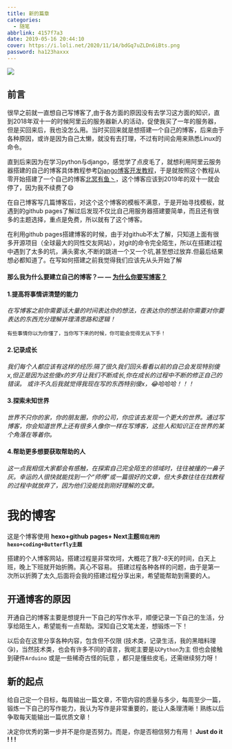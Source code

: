 ```yaml
---
title: 新的篇章
categories:
  - 随笔
abbrlink: 4157f7a3
date: 2019-05-16 20:44:10
cover: https://i.loli.net/2020/11/14/bdGq7uZLDn6iBts.png
password: ha123haxxx
---
```

![](https://i.loli.net/2020/11/14/bdGq7uZLDn6iBts.png)

## 前言

很早之前就一直想自己写博客了,由于各方面的原因没有去学习这方面的知识，直到2018年双十一的时候阿里云的服务器新人的活动，促使我买了一年的服务器，但是买回来后，我也没怎么用。当时买回来就是想搭建一个自己的博客，后来由于各种原因，或许是因为自己太懒，就没有去打理，不过有时间会用来熟悉Linux的命令。
<!-- more -->
直到后来因为在学习python与django，感觉学了点皮毛了，就想利用阿里云服务器搭建的自己的博客具体教程参考[Django博客开发教程](https://www.django.cn/course/show-34.html)，于是就按照这个教程从零开始搭建了一个自己的博客[北冥有鱼丶](https://ykpkp.github.io)，这个博客应该到2019年的双十一就会停了，因为我不续费了😄

在自己博客写几篇博客后，对这个这个博客的模板不满意，于是开始寻找模板，就遇到的github pages了解过后发现不仅比自己用服务器搭建要简单，而且还有很多的主题选择，重点是免费，所以就有了这个博客。

在利用github pages搭建博客的时候，由于对github不太了解，只知道上面有很多开源项目（全球最大的同性交友网站），对git的命令完全陌生，所以在搭建过程中遇到了太多的坑，满头雾水,不断的跳进一个又一个坑,甚至想过放弃.但最后结果想必都知道了。在写如何搭建之前我觉得我们应该先从头开始了解

#### 那么我为什么要建立自己的博客？— — [为什么你要写博客？](https://zhuanlan.zhihu.com/p/19743861?columnSlug=cnfeat)
#### 1.提高将事情讲清楚的能力
 *在写博客之前你需要话大量的时间表达你的想法，在表达你的想法前你需要对你要表达的东西充分理解并理清思路和逻辑！*
 	
 	有些事情你以为你懂了，当你写下来的时候，你可能会觉得无从下手！

#### 2.记录成长
*我们每个人都应该有这样的经历:隔了很久我们回头看看以前的自己会发现特别傻x,但正是因为这些傻x的岁月让我们不断成长,你在成长的过程中不断的修正自己的错误。 或许不久后我就觉得我现在写的东西特别傻x，😂哈哈哈！！！*

#### 3.探索未知世界
*世界不只你的家，你的朋友圈，你的公司，你应该去发现一个更大的世界。通过写博客，你会知道世界上还有很多人像你一样在写博客，这些人和知识正在世界的某个角落在等着你。*

#### 4.帮助更多想要获取帮助的人
*这一点我相信大家都会有感触，在探索自己完全陌生的领域时，往往被撞的一鼻子灰。幸运的人很快就能找到一个“师傅”或一篇很好的文章，但大多数往往在找教程的过程中就放弃了，因为他们没能找到刚好理解的文章。*

# 我的博客

   这是个博客使用 **hexo+github pages+ Next主题```现在用的hexo+coding+Butterfly主题```** 
   
   搭建的个人博客网站，搭建过程是非常坎坷，大概花了我7-8天的时间，白天上班，晚上下班就开始折腾。真心不容易。
   搭建过程各种各样的问题，由于是第一次所以折腾了太久,后面将会我的搭建过程分享出来，希望能帮助到需要的人。
   

## 开通博客的原因
   开通自己的博客主要是想提升一下自己的写作水平，顺便记录一下自己的生活，分享给陌生人，希望能有一点帮助。深知自己文笔太差，想锻炼一下！
  
   以后会在这里分享各种内容，包含但不仅限 (技术类，记录生活，我的黑暗料理😘)，当然技术类，也会有许多不同的语言，我呢主要是以`Python`为主 但也会接触到硬件`Arduino` 或是一些稀奇古怪的玩意 ，都只是懂些皮毛，还需继续努力呀！
## 新的起点
  给自己定一个目标，每周输出一篇文章，不管内容的质量与多少，每周至少一篇，锻炼一下自己的写作能力，我认为写作是非常重要的，能让人条理清晰！熟练以后争取每天能输出一篇优质文章！
  
  决定你优秀的第一步并不是你是否努力。而是，你是否相信努力有用！
   **Just do it ! ! !** 

